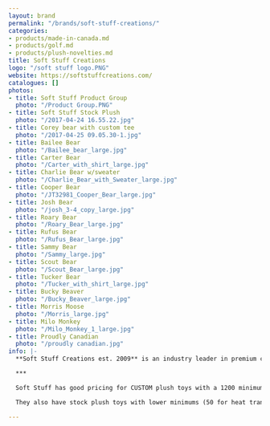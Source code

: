 ```yaml
---
layout: brand
permalink: "/brands/soft-stuff-creations/"
categories:
- products/made-in-canada.md
- products/golf.md
- products/plush-novelties.md
title: Soft Stuff Creations
logo: "/soft stuff logo.PNG"
website: https://softstuffcreations.com/
catalogues: []
photos:
- title: Soft Stuff Product Group
  photo: "/Product Group.PNG"
- title: Soft Stuff Stock Plush
  photo: "/2017-04-24 16.55.22.jpg"
- title: Corey bear with custom tee
  photo: "/2017-04-25 09.05.30-1.jpg"
- title: Bailee Bear
  photo: "/Bailee_bear_large.jpg"
- title: Carter Bear
  photo: "/Carter_with_shirt_large.jpg"
- title: Charlie Bear w/sweater
  photo: "/Charlie_Bear_with_Sweater_large.jpg"
- title: Cooper Bear
  photo: "/JT32981_Cooper_Bear_large.jpg"
- title: Josh Bear
  photo: "/josh_3-4_copy_large.jpg"
- title: Roary Bear
  photo: "/Roary_Bear_large.jpg"
- title: Rufus Bear
  photo: "/Rufus_Bear_large.jpg"
- title: Sammy Bear
  photo: "/Sammy_large.jpg"
- title: Scout Bear
  photo: "/Scout_Bear_large.jpg"
- title: Tucker Bear
  photo: "/Tucker_with_shirt_large.jpg"
- title: Bucky Beaver
  photo: "/Bucky_Beaver_large.jpg"
- title: Morris Moose
  photo: "/Morris_large.jpg"
- title: Milo Monkey
  photo: "/Milo_Monkey_1_large.jpg"
- title: Proudly Canadian
  photo: "/proudly canadian.jpg"
info: |-
  **Soft Stuff Creations est. 2009** is an industry leader in premium custom plush toys and other soft products. It has the most innovative and creative golf head covers available today through its [Creative Covers for Golf](https://creativecoversforgolf.com/) division.

  ***

  Soft Stuff has good pricing for CUSTOM plush toys with a 1200 minimum. Custom orders also have the option to pay for a "sample" to see before producing the 1199 others! :)

  They also have stock plush toys with lower minimums (50 for heat transfers or 24 pieces for embroidery) . Most of the photos shown are from the stock plush toys.

---
```

